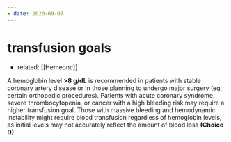 ```yaml
---
- date: 2020-09-07
---
```


# transfusion goals

- related: [[Hemeonc]]

A hemoglobin level **>8 g/dL** is recommended in patients with stable coronary artery disease or in those planning to undergo major surgery (eg, certain orthopedic procedures).  Patients with acute coronary syndrome, severe thrombocytopenia, or cancer with a high bleeding risk may require a higher transfusion goal.  Those with massive bleeding and hemodynamic instability might require blood transfusion regardless of hemoglobin levels, as initial levels may not accurately reflect the amount of blood loss **(Choice D)**.
